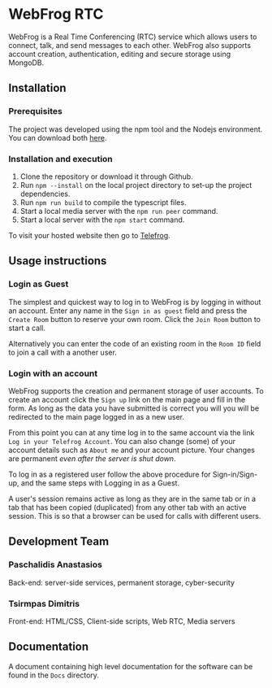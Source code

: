 # WebFrog RTC

WebFrog is a Real Time Conferencing (RTC) service which allows users to connect, talk, and send messages to each other. WebFrog also supports account creation, authentication, editing and secure storage using MongoDB.


## Installation

### Prerequisites

The project was developed using the npm tool and the Nodejs environment. You can download both [here](https://nodejs.org/en/download/).


### Installation and execution

1. Clone the repository or download it through Github. 
2. Run `npm --install` on the local project directory to set-up the project dependencies.
3. Run `npm run build` to compile the typescript files.
4. Start a local media server with the `npm run peer` command.
5. Start a local server with the `npm start` command.

To visit your hosted website then go to [Telefrog](http://localhost:8080).


## Usage instructions

### Login as Guest

The simplest and quickest way to log in to WebFrog is by logging in without an account. Enter any
name in the `Sign in as guest` field and press the `Create Room` button to reserve your own room. Click
the `Join Room` button to start a call.

Alternatively you can enter the code of an existing room in the `Room ID` field to join a call with a
another user.

### Login with an account

WebFrog supports the creation and permanent storage of user accounts. To create an account click
the `Sign up` link on the main page and fill in the form. As long as the data you have submitted is correct you will
you will be redirected to the main page logged in as a new user.

From this point you can at any time log in to the same account via the
link `Log in your Telefrog Account`. You can also change (some) of your account details such as
`About me` and your account picture. Your changes are permanent *even after the server is shut down*.

To log in as a registered user follow the above procedure for Sign-in/Sign-up, and the same steps
with
Logging in as a Guest.

A user's session remains active as long as they are in the same tab or in a tab that has been copied
(duplicated) from any other tab with an active session. This is so that a browser can be used
for calls with different users.


## Development Team

### Paschalidis Anastasios

Back-end: server-side services, permanent storage, cyber-security

### Tsirmpas Dimitris

Front-end: HTML/CSS, Client-side scripts, Web RTC, Media servers


## Documentation

A document containing high level documentation for the software can be found in the `Docs` directory.
